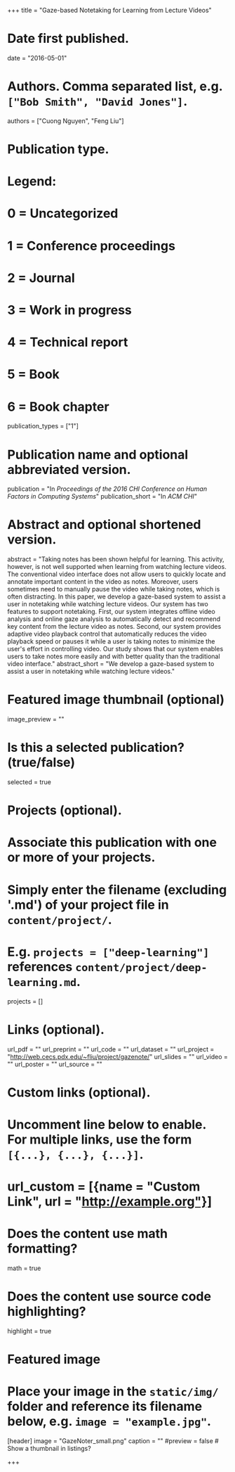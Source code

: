 +++
title = "Gaze-based Notetaking for Learning from Lecture Videos"

# Date first published.
date = "2016-05-01"

# Authors. Comma separated list, e.g. `["Bob Smith", "David Jones"]`.
authors = ["Cuong Nguyen", "Feng Liu"]

# Publication type.
# Legend:
# 0 = Uncategorized
# 1 = Conference proceedings
# 2 = Journal
# 3 = Work in progress
# 4 = Technical report
# 5 = Book
# 6 = Book chapter
publication_types = ["1"]

# Publication name and optional abbreviated version.
publication = "In *Proceedings of the 2016 CHI Conference on Human Factors in Computing Systems*"
publication_short = "In *ACM CHI*"

# Abstract and optional shortened version.
abstract = "Taking notes has been shown helpful for learning. This activity, however, is not well supported when learning from watching lecture videos. The conventional video interface does not allow users to quickly locate and annotate important content in the video as notes. Moreover, users sometimes need to manually pause the video while taking notes, which is often distracting. In this paper, we develop a gaze-based system to assist a user in notetaking while watching lecture videos. Our system has two features to support notetaking. First, our system integrates offline video analysis and online gaze analysis to automatically detect and recommend key content from the lecture video as notes. Second, our system provides adaptive video playback control that automatically reduces the video playback speed or pauses it while a user is taking notes to minimize the user's effort in controlling video. Our study shows that our system enables users to take notes more easily and with better quality than the traditional video interface."
abstract_short = "We develop a gaze-based system to assist a user in notetaking while watching lecture videos."

# Featured image thumbnail (optional)
image_preview = ""

# Is this a selected publication? (true/false)
selected = true

# Projects (optional).
#   Associate this publication with one or more of your projects.
#   Simply enter the filename (excluding '.md') of your project file in `content/project/`.
#   E.g. `projects = ["deep-learning"]` references `content/project/deep-learning.md`.
projects = []

# Links (optional).
url_pdf = ""
url_preprint = ""
url_code = ""
url_dataset = ""
url_project = "http://web.cecs.pdx.edu/~fliu/project/gazenote/"
url_slides = ""
url_video = ""
url_poster = ""
url_source = ""

# Custom links (optional).
#   Uncomment line below to enable. For multiple links, use the form `[{...}, {...}, {...}]`.
# url_custom = [{name = "Custom Link", url = "http://example.org"}]

# Does the content use math formatting?
math = true

# Does the content use source code highlighting?
highlight = true

# Featured image
# Place your image in the `static/img/` folder and reference its filename below, e.g. `image = "example.jpg"`.
[header]
image = "GazeNoter_small.png"
caption = ""
#preview = false  # Show a thumbnail in listings?

+++
